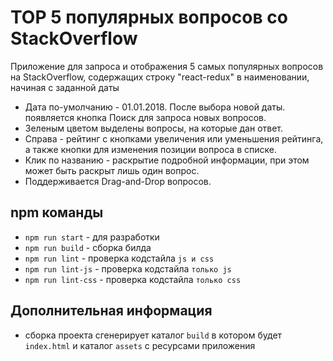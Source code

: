 # TOP 5 популярных вопросов со StackOverflow

Приложение для запроса и отображения 5 самых популярных вопросов на StackОverflow, 
содержащих строку "react-redux" в наименовании, начиная с заданной даты

* Дата по-умолчанию - 01.01.2018. После выбора новой даты.
появляется кнопка Поиск для запроса новых вопросов.
* Зеленым цветом выделены вопросы, на которые дан ответ.
* Справа - рейтинг с кнопками увеличения или уменьшения рейтинга, 
а также кнопки для изменения позиции вопроса в списке.
* Клик по названию - раскрытие подробной информации, 
при этом может быть раскрыт лишь один вопрос.
* Поддерживается Drag-and-Drop вопросов.

## npm команды
- `npm run start` - для разработки
- `npm run build` - сборка билда
- `npm run lint` - проверка кодстайла `js и css`
- `npm run lint-js` - проверка кодстайла `только js`
- `npm run lint-css` - проверка кодстайла `только css`

## Дополнительная информация
- сборка проекта сгенерирует каталог `build` в котором будет `index.html` и каталог `assets` с ресурсами приложения
